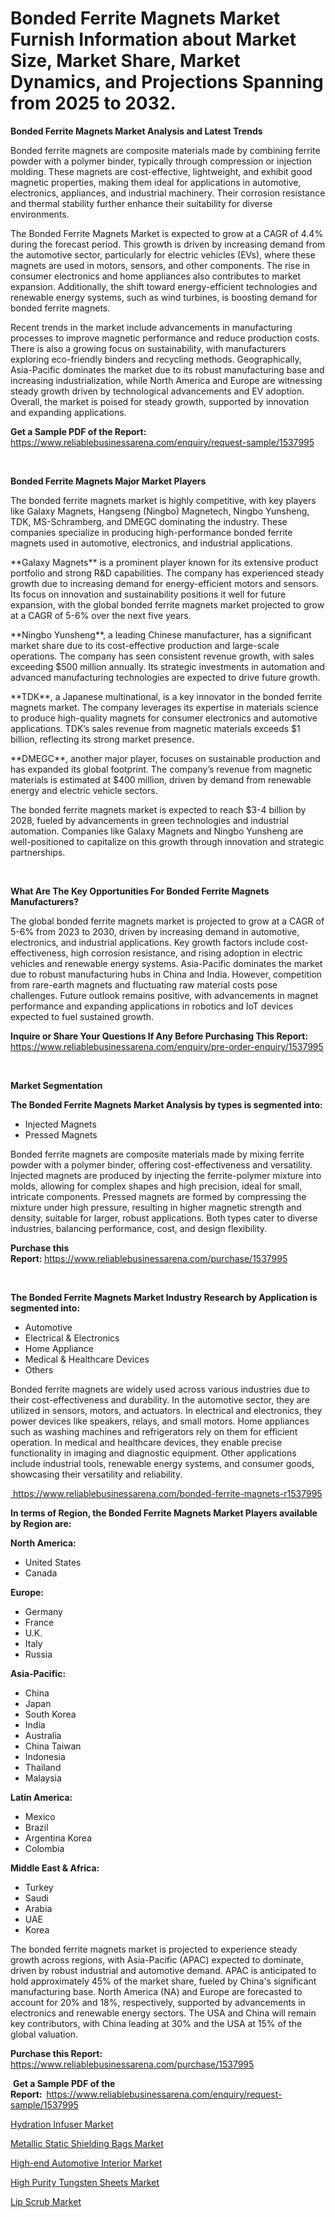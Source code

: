 <p><h1>Bonded Ferrite Magnets Market Furnish Information about Market Size, Market Share, Market Dynamics, and Projections Spanning from 2025 to 2032.</h1></p><p><strong>Bonded Ferrite Magnets Market Analysis and Latest Trends</strong></p>
<p><p>Bonded ferrite magnets are composite materials made by combining ferrite powder with a polymer binder, typically through compression or injection molding. These magnets are cost-effective, lightweight, and exhibit good magnetic properties, making them ideal for applications in automotive, electronics, appliances, and industrial machinery. Their corrosion resistance and thermal stability further enhance their suitability for diverse environments.</p><p>The Bonded Ferrite Magnets Market is expected to grow at a CAGR of 4.4% during the forecast period. This growth is driven by increasing demand from the automotive sector, particularly for electric vehicles (EVs), where these magnets are used in motors, sensors, and other components. The rise in consumer electronics and home appliances also contributes to market expansion. Additionally, the shift toward energy-efficient technologies and renewable energy systems, such as wind turbines, is boosting demand for bonded ferrite magnets.</p><p>Recent trends in the market include advancements in manufacturing processes to improve magnetic performance and reduce production costs. There is also a growing focus on sustainability, with manufacturers exploring eco-friendly binders and recycling methods. Geographically, Asia-Pacific dominates the market due to its robust manufacturing base and increasing industrialization, while North America and Europe are witnessing steady growth driven by technological advancements and EV adoption. Overall, the market is poised for steady growth, supported by innovation and expanding applications.</p></p>
<p><strong>Get a Sample PDF of the Report:&nbsp;</strong> <a href="https://www.reliablebusinessarena.com/enquiry/request-sample/1537995?utm_campaign=1943&utm_medium=2&utm_source=Github&utm_content=ia&utm_term=30012025&utm_id=bonded-ferrite-magnets">https://www.reliablebusinessarena.com/enquiry/request-sample/1537995</a></p>
<p>&nbsp;</p>
<p><strong>Bonded Ferrite Magnets Major Market Players</strong></p>
<p><p>The bonded ferrite magnets market is highly competitive, with key players like Galaxy Magnets, Hangseng (Ningbo) Magnetech, Ningbo Yunsheng, TDK, MS-Schramberg, and DMEGC dominating the industry. These companies specialize in producing high-performance bonded ferrite magnets used in automotive, electronics, and industrial applications.</p><p>**Galaxy Magnets** is a prominent player known for its extensive product portfolio and strong R&D capabilities. The company has experienced steady growth due to increasing demand for energy-efficient motors and sensors. Its focus on innovation and sustainability positions it well for future expansion, with the global bonded ferrite magnets market projected to grow at a CAGR of 5-6% over the next five years.</p><p>**Ningbo Yunsheng**, a leading Chinese manufacturer, has a significant market share due to its cost-effective production and large-scale operations. The company has seen consistent revenue growth, with sales exceeding $500 million annually. Its strategic investments in automation and advanced manufacturing technologies are expected to drive future growth.</p><p>**TDK**, a Japanese multinational, is a key innovator in the bonded ferrite magnets market. The company leverages its expertise in materials science to produce high-quality magnets for consumer electronics and automotive applications. TDK’s sales revenue from magnetic materials exceeds $1 billion, reflecting its strong market presence.</p><p>**DMEGC**, another major player, focuses on sustainable production and has expanded its global footprint. The company’s revenue from magnetic materials is estimated at $400 million, driven by demand from renewable energy and electric vehicle sectors.</p><p>The bonded ferrite magnets market is expected to reach $3-4 billion by 2028, fueled by advancements in green technologies and industrial automation. Companies like Galaxy Magnets and Ningbo Yunsheng are well-positioned to capitalize on this growth through innovation and strategic partnerships.</p></p>
<p>&nbsp;</p>
<p><strong>What Are The Key Opportunities For Bonded Ferrite Magnets Manufacturers?</strong></p>
<p><p>The global bonded ferrite magnets market is projected to grow at a CAGR of 5-6% from 2023 to 2030, driven by increasing demand in automotive, electronics, and industrial applications. Key growth factors include cost-effectiveness, high corrosion resistance, and rising adoption in electric vehicles and renewable energy systems. Asia-Pacific dominates the market due to robust manufacturing hubs in China and India. However, competition from rare-earth magnets and fluctuating raw material costs pose challenges. Future outlook remains positive, with advancements in magnet performance and expanding applications in robotics and IoT devices expected to fuel sustained growth.</p></p>
<p><strong>Inquire or Share Your Questions If Any Before Purchasing This Report:</strong> <a href="https://www.reliablebusinessarena.com/enquiry/pre-order-enquiry/1537995?utm_campaign=1943&utm_medium=2&utm_source=Github&utm_content=ia&utm_term=30012025&utm_id=bonded-ferrite-magnets">https://www.reliablebusinessarena.com/enquiry/pre-order-enquiry/1537995</a></p>
<p>&nbsp;</p>
<p><strong>Market Segmentation</strong></p>
<p><strong>The Bonded Ferrite Magnets Market Analysis by types is segmented into:</strong></p>
<p><ul><li>Injected Magnets</li><li>Pressed Magnets</li></ul></p>
<p><p>Bonded ferrite magnets are composite materials made by mixing ferrite powder with a polymer binder, offering cost-effectiveness and versatility. Injected magnets are produced by injecting the ferrite-polymer mixture into molds, allowing for complex shapes and high precision, ideal for small, intricate components. Pressed magnets are formed by compressing the mixture under high pressure, resulting in higher magnetic strength and density, suitable for larger, robust applications. Both types cater to diverse industries, balancing performance, cost, and design flexibility.</p></p>
<p><strong>Purchase this Report:&nbsp;</strong><a href="https://www.reliablebusinessarena.com/purchase/1537995?utm_campaign=1943&utm_medium=2&utm_source=Github&utm_content=ia&utm_term=30012025&utm_id=bonded-ferrite-magnets">https://www.reliablebusinessarena.com/purchase/1537995</a></p>
<p>&nbsp;</p>
<p><strong>The Bonded Ferrite Magnets Market Industry Research by Application is segmented into:</strong></p>
<p><ul><li>Automotive</li><li>Electrical & Electronics</li><li>Home Appliance</li><li>Medical & Healthcare Devices</li><li>Others</li></ul></p>
<p><p>Bonded ferrite magnets are widely used across various industries due to their cost-effectiveness and durability. In the automotive sector, they are utilized in sensors, motors, and actuators. In electrical and electronics, they power devices like speakers, relays, and small motors. Home appliances such as washing machines and refrigerators rely on them for efficient operation. In medical and healthcare devices, they enable precise functionality in imaging and diagnostic equipment. Other applications include industrial tools, renewable energy systems, and consumer goods, showcasing their versatility and reliability.</p></p>
<p><a href="https://www.reliablebusinessarena.com/bonded-ferrite-magnets-r1537995?utm_campaign=1943&utm_medium=2&utm_source=Github&utm_content=ia&utm_term=30012025&utm_id=bonded-ferrite-magnets">&nbsp;https://www.reliablebusinessarena.com/bonded-ferrite-magnets-r1537995</a></p>
<p><strong>In terms of Region, the Bonded Ferrite Magnets Market Players available by Region are:</strong></p>
<p>
    <p> <strong> North America: </strong>
        <ul>
            <li>United States</li>
            <li>Canada</li>
        </ul>
        </p> 
    <p> <strong> Europe: </strong>
        <ul>
            <li>Germany</li>
            <li>France</li>
            <li>U.K.</li>
            <li>Italy</li>
            <li>Russia</li>
        </ul>
        </p> 
    <p> <strong> Asia-Pacific: </strong>
        <ul>
            <li>China</li>
            <li>Japan</li>
            <li>South Korea</li>
            <li>India</li>
            <li>Australia</li>
            <li>China Taiwan</li>
            <li>Indonesia</li>
            <li>Thailand</li>
            <li>Malaysia</li>
        </ul>
        </p> 
    <p> <strong> Latin America: </strong>
        <ul>
            <li>Mexico</li>
            <li>Brazil</li>
            <li>Argentina Korea</li>
            <li>Colombia</li>
        </ul>
        </p> 
    <p> <strong> Middle East & Africa: </strong>
        <ul>
            <li>Turkey</li>
            <li>Saudi</li>
            <li>Arabia</li>
            <li>UAE</li>
            <li>Korea</li>
        </ul>
    </p>
    </p>
<p><p>The bonded ferrite magnets market is projected to experience steady growth across regions, with Asia-Pacific (APAC) expected to dominate, driven by robust industrial and automotive demand. APAC is anticipated to hold approximately 45% of the market share, fueled by China's significant manufacturing base. North America (NA) and Europe are forecasted to account for 20% and 18%, respectively, supported by advancements in electronics and renewable energy sectors. The USA and China will remain key contributors, with China leading at 30% and the USA at 15% of the global valuation.</p></p>
<p><strong>Purchase this Report: </strong><a href="https://www.reliablebusinessarena.com/purchase/1537995?utm_campaign=1943&utm_medium=2&utm_source=Github&utm_content=ia&utm_term=30012025&utm_id=bonded-ferrite-magnets">https://www.reliablebusinessarena.com/purchase/1537995</a></p>
<p>&nbsp;<strong>Get a Sample PDF of the Report:&nbsp;&nbsp;</strong><a href="https://www.reliablebusinessarena.com/enquiry/request-sample/1537995?utm_campaign=1943&utm_medium=2&utm_source=Github&utm_content=ia&utm_term=30012025&utm_id=bonded-ferrite-magnets">https://www.reliablebusinessarena.com/enquiry/request-sample/1537995</a></p>
<p><strong></strong></p>
<p><p><a href="https://www.linkedin.com/pulse/impressive-size-global-hydration-infuser-market-set-reach-new-hi7mc?utm_campaign=1943&utm_medium=2&utm_source=Github&utm_content=ia&utm_term=30012025&utm_id=bonded-ferrite-magnets">Hydration Infuser Market</a></p><p><a href="https://www.linkedin.com/pulse/examining-market-forces-influencing-metallic-static-shielding-lcvhe?utm_campaign=1943&utm_medium=2&utm_source=Github&utm_content=ia&utm_term=30012025&utm_id=bonded-ferrite-magnets">Metallic Static Shielding Bags Market</a></p><p><a href="https://www.linkedin.com/pulse/whats-fueling-112-growth-high-end-automotive-interior-market-rvrfc?utm_campaign=1943&utm_medium=2&utm_source=Github&utm_content=ia&utm_term=30012025&utm_id=bonded-ferrite-magnets">High-end Automotive Interior Market</a></p><p><a href="https://www.linkedin.com/pulse/high-purity-tungsten-sheets-market-size-cagr-8-forecast-wj9he?utm_campaign=1943&utm_medium=2&utm_source=Github&utm_content=ia&utm_term=30012025&utm_id=bonded-ferrite-magnets">High Purity Tungsten Sheets Market</a></p><p><a href="https://www.linkedin.com/pulse/in-depth-analysis-lip-scrub-market-trends-growth-acagrof-qnuxe?utm_campaign=1943&utm_medium=2&utm_source=Github&utm_content=ia&utm_term=30012025&utm_id=bonded-ferrite-magnets">Lip Scrub Market</a></p></p>